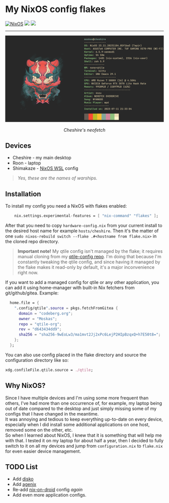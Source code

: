 # My NixOS config flakes

[![NixOS](https://img.shields.io/badge/NixOS-5277C3?style=for-the-badge&logo=nixos&logoColor=white)](https://nixos.org/)
[![](https://img.shields.io/badge/qtile-blue)](https://qtile.org/) [![](https://img.shields.io/github/last-commit/Moskas/nixos-config/master)]()

---

![Neofetch of Cheshire](./.assets/neofetch-cheshire.png)
<p align="center"> <i>Cheshire's neofetch</i></p>

## Devices

- Cheshire - my main desktop
- Roon - laptop
- Shimakaze - [NixOS WSL](https://github.com/nix-community/NixOS-WSL) config

> *Yes, these are the names of warships.*

## Installation
To install my config you need a NixOS with flakes enabled:
```nix
    nix.settings.experimental-features = [ "nix-command" "flakes" ];
```
After that you need to copy ``hardware-config.nix`` from your current install to the desired host name for example ``hosts/cheshire``.
Then it's the matter of one ``sudo nixos-rebuild switch --flake .#<hostname from flake.nix>`` in the cloned repo directory.

> **Important note!**
> My qtile config isn't managed by the flake; it requires manual cloning from my [qtile-config repo](https://github.com/Moskas/qtile-config).
> I'm doing that because I'm constantly tweaking the qtile config, and since having it managed by the flake makes it read-only by default, it's a major inconvenience right now.

If you want to add a managed config for qtile or any other application, you can add it using home-manager with built-in Nix fetchers from git/github/gitea.
Example:
```nix
  home.file = {
    ".config/qtile".source = pkgs.fetchFromGitea {
      domain = "codeberg.org";
      owner = "Moskas";
      repo = "qtile-org";
      rev = "d643434dd9";
      sha256 = "sha256-9wEoLw3/ma1mvt2Jj2xPc6LejP2HIpBzqxQ+h7E50t8=";
    };
  };
```
You can also use config placed in the flake directory and source the configuration directory like so:
```nix
xdg.confileFile.qtile.source = ./qtile;
```

## Why NixOS?
Since I have multiple devices and I'm using some more frequent than others, I've had more than one occurrence of, for example, my laptop being out of date compared to the desktop and just simply missing some of my configs that I have changed in the meantime.  
It was annoying and tedious to keep everything up-to-date on every device, especially when I did install some additional applications on one host, removed some on the other, etc.  
So when I learned about NixOS, I knew that it is something that will help me with that. I tested it on my laptop for about half a year, then I decided to fully switch to it on all my devices and jump from ``configuration.nix`` to ``flake.nix`` for even easier device management.  

## TODO List
- Add [disko](https://github.com/nix-community/disko)
- Add [agenix](https://github.com/ryantm/agenix)
- Re-add [nix-on-droid](https://github.com/nix-community/nix-on-droid) config *again*
- Add even more application configs.